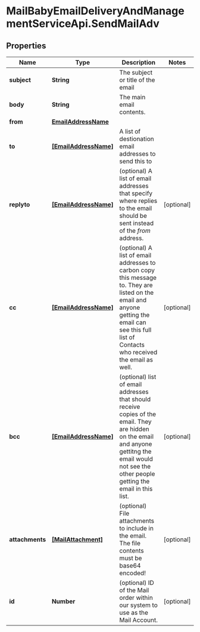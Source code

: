 # MailBabyEmailDeliveryAndManagementServiceApi.SendMailAdv

## Properties
Name | Type | Description | Notes
------------ | ------------- | ------------- | -------------
**subject** | **String** | The subject or title of the email | 
**body** | **String** | The main email contents. | 
**from** | [**EmailAddressName**](EmailAddressName.md) |  | 
**to** | [**[EmailAddressName]**](EmailAddressName.md) | A list of destionation email addresses to send this to | 
**replyto** | [**[EmailAddressName]**](EmailAddressName.md) | (optional) A list of email addresses that specify where replies to the email should be sent instead of the _from_ address. | [optional] 
**cc** | [**[EmailAddressName]**](EmailAddressName.md) | (optional) A list of email addresses to carbon copy this message to.  They are listed on the email and anyone getting the email can see this full list of Contacts who received the email as well. | [optional] 
**bcc** | [**[EmailAddressName]**](EmailAddressName.md) | (optional) list of email addresses that should receive copies of the email.  They are hidden on the email and anyone gettitng the email would not see the other people getting the email in this list. | [optional] 
**attachments** | [**[MailAttachment]**](MailAttachment.md) | (optional) File attachments to include in the email.  The file contents must be base64 encoded! | [optional] 
**id** | **Number** | (optional)  ID of the Mail order within our system to use as the Mail Account. | [optional] 
